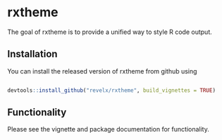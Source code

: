 # rxtheme

The goal of rxtheme is to provide a unified way to style R code output.

## Installation

You can install the released version of rxtheme from github using

``` r

devtools::install_github("revelx/rxtheme", build_vignettes = TRUE)

```

## Functionality

 Please see the vignette and package documentation for functionality. 


